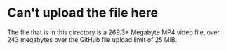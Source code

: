 # Can't upload the file here

The file that is in this directory is a 269.3+ Megabyte MP4 video file, over 243 megabytes over the GitHub file upload limit of 25 MiB.
